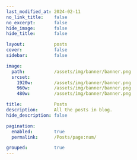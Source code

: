 ```yaml
---
last_modified_at: 2024-02-11
no_link_title:    false 
no_excerpt:       false 
hide_image:       false
hide_title:       false

layout:           posts
cover:            false
sidebar:          false

image:
  path:           /assets/img/banner/banner.png
  srcset:
    1920w:        /assets/img/banner/banner.png
    960w:         /assets/img/banner/banner.png
    480w:         /assets/img/banner/banner.png

title:            Posts
description:      All the posts in blog.
hide_description: false

pagination:
  enabled:        true
  permalink:      /Posts/page:num/

grouped:          true
---
```

